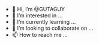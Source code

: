- 👋 Hi, I’m @GUTAGUY
- 👀 I’m interested in ...
- 🌱 I’m currently learning ...
- 💞️ I’m looking to collaborate on ...
- 📫 How to reach me ...

<!---
GUTAGUY/GUTAGUY is a ✨ special ✨ repository because its `README.md` (this file) appears on your GitHub profile.
You can click the Preview link to take a look at your changes.
--->
